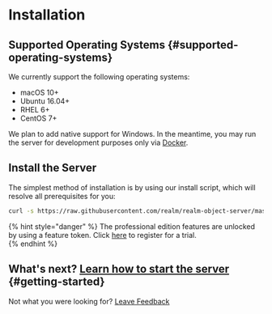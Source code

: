 # Installation

## Supported Operating Systems {#supported-operating-systems}

We currently support the following operating systems:

* macOS 10+
* Ubuntu 16.04+
* RHEL 6+
* CentOS 7+

We plan to add native support for Windows. In the meantime, you may run the server for development purposes only via [Docker](https://docs.realm.io/platform/~/revisions/-L7Ry-Hl-dUJQWPWE8Nx/getting-started/install-realm-object-server/installing-via-docker).

## Install the Server

The simplest method of installation is by using our install script, which will resolve all prerequisites for you:

```bash
curl -s https://raw.githubusercontent.com/realm/realm-object-server/master/install.sh | bash
```

{% hint style="danger" %}
The professional edition features are unlocked by using a feature token.  Click [here](https://realm.io/trial/realm-professional-edition/) to register for a trial.  
{% endhint %}

## What's next?  [Learn how to start the server](../running-the-server.md) {#getting-started}



Not what you were looking for? [Leave Feedback](https://realm3.typeform.com/to/A4guM3) 

